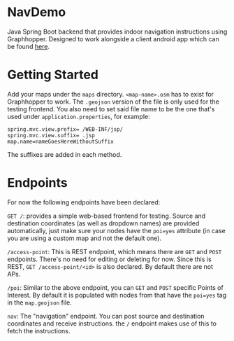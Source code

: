 # NavDemo

Java Spring Boot backend that provides indoor navigation instructions using Graphhopper. Designed to work alongside a client 
android app which can be found [here](https://github.com/billk97/Indoor-Tracking-App).

# Getting Started

Add your maps under the `maps` directory. `<map-name>.osm` has to exist for Graphhopper to work. The `.geojson` version of the file is only used for the testing frontend. You also need to set said file name to be the one that's used under `application.properties`, for example:
```
spring.mvc.view.prefix= /WEB-INF/jsp/
spring.mvc.view.suffix= .jsp
map.name=nameGoesHereWithoutSuffix
```
The suffixes are added in each method.

# Endpoints

For now the following endpoints have been declared:

`GET /`: provides a simple web-based frontend for testing. Source and destination coordinates (as well as dropdown names) are provided automatically, just make sure your nodes have the `poi=yes` attribute (in case you are using a custom map and not the default one).

`/access-point`: This is REST endpoint, which means there are `GET` and `POST` endpoints. There's no need for editing or deleting for now. Since this is REST, `GET /access-point/<id>` is also declared. By default there are not APs.

`/poi`: Similar to the above endpoint, you can `GET` and `POST` specific Points of Interest. By default it is populated with nodes from that have the `poi=yes` tag in the `map.geojson` file.

`nav`: The "navigation" endpoint. You can post source and destination coordinates and receive instructions. the `/` endpoint makes use of this to fetch the instructions.
